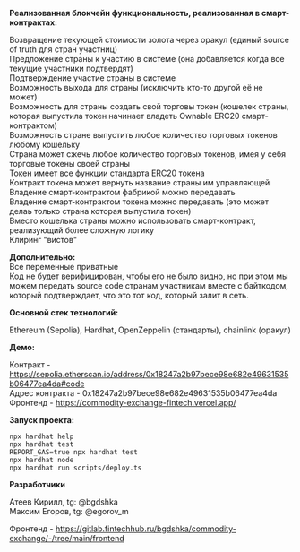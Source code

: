 **Реализованная блокчейн функциональность, реализованная в смарт-контрактах:**<br />

Возвращение текующей стоимости золота через оракул (единый source of truth для стран участниц)<br />
Предложение страны к участию в системе (она добавляется когда все текущие участники подтвердят)<br />
Подтверждение участие страны в системе<br />
Возможность выхода для страны (исключить кто-то другой её не может)<br />
Возможность для страны создать свой торговы токен (кошелек страны, которая выпустила токен начинает владеть Ownable ERC20 смарт-контрактом)<br />
Возможность стране выпустить любое количество торговых токенов любому кошельку<br />
Страна может сжечь любое количество торговых токенов, имея у себя торговые токены своей страны<br />
Токен имеет все функции стандарта ERC20 токена<br />
Контракт токена может вернуть название страны им управляющей<br />
Владение смарт-контрактом фабрикой можно передавать<br />
Владение смарт-контрактом токена можно передавать (это может делаь только страна которая выпустила токен)<br />
Вместо кошелька страны можно использовать смарт-контракт, реализующий более сложную логику<br />
Клиринг "вистов"<br />

**Дополнительно:**<br />
Все переменные приватные<br />
Код не будет верифицирован, чтобы его не было видно, но при этом мы можем передать source code странам участникам вместе с байткодом, который подтверждает, что это тот код, который залит в сеть.<br />

**Основной стек технологий:**

Ethereum (Sepolia), Hardhat, OpenZeppelin (стандарты), chainlink (оракул)

**Демо:**

Контракт - https://sepolia.etherscan.io/address/0x18247a2b97bece98e682e49631535b06477ea4da#code<br />
Адрес контракта - 0x18247a2b97bece98e682e49631535b06477ea4da<br />
Фронтенд - https://commodity-exchange-fintech.vercel.app/

**Запуск проекта:**

```shell
npx hardhat help
npx hardhat test
REPORT_GAS=true npx hardhat test
npx hardhat node
npx hardhat run scripts/deploy.ts
```

**Разработчики**

Атеев Кирилл, tg: @bgdshka<br />
Максим Егоров, tg: @egorov_m<br />

Фронтенд - https://gitlab.fintechhub.ru/bgdshka/commodity-exchange/-/tree/main/frontend
